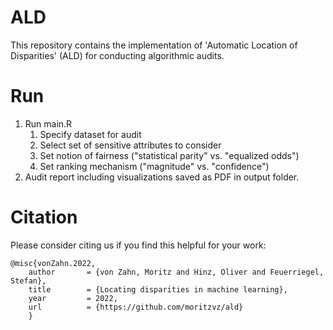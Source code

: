 # ALD
This repository contains the implementation of 'Automatic Location of Disparities' (ALD) for conducting algorithmic audits.

# Run
1. Run main.R
   1. Specify dataset for audit
   2. Select set of sensitive attributes to consider
   3. Set notion of fairness ("statistical parity" vs. "equalized odds")
   4. Set ranking mechanism ("magnitude" vs. "confidence")
2. Audit report including visualizations saved as PDF in output folder.

# Citation
Please consider citing us if you find this helpful for your work:
```
@misc{vonZahn.2022,  
    author       = {von Zahn, Moritz and Hinz, Oliver and Feuerriegel, Stefan},  
    title        = {Locating disparities in machine learning},
    year         = 2022,  
    url          = {https://github.com/moritzvz/ald}  
    }
 ```
